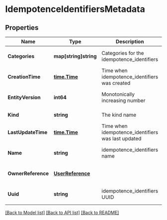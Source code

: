 # IdempotenceIdentifiersMetadata

## Properties
Name | Type | Description | Notes
------------ | ------------- | ------------- | -------------
**Categories** | **map[string]string** | Categories for the idempotence_identifiers | [optional] [default to null]
**CreationTime** | [**time.Time**](time.Time.md) | Time when idempotence_identifiers was created | [optional] [default to null]
**EntityVersion** | **int64** | Monotonically increasing number | [optional] [default to null]
**Kind** | **string** | The kind name | [default to null]
**LastUpdateTime** | [**time.Time**](time.Time.md) | Time when idempotence_identifiers was last updated | [optional] [default to null]
**Name** | **string** | idempotence_identifiers name | [optional] [default to null]
**OwnerReference** | [**UserReference**](user_reference.md) |  | [optional] [default to null]
**Uuid** | **string** | idempotence_identifiers UUID | [optional] [default to null]

[[Back to Model list]](../README.md#documentation-for-models) [[Back to API list]](../README.md#documentation-for-api-endpoints) [[Back to README]](../README.md)


